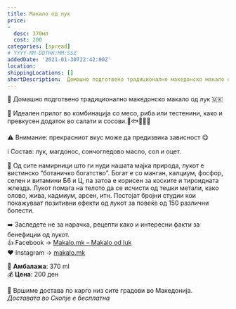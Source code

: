 ```yaml
---
title: Макало од лук
price:
-
  desc: 370мл
  cost: 200
categories: [spread]
# YYYY-MM-DDTHH:MM:SSZ
addedDate: '2021-01-30T22:42:00Z'
location:
shippingLocations: []
shortDescription:  Домашно подготвено традиционално македонско макало од лук
---
```


🧄 Домашно подготвено традиционално македонско макало од лук 🇲🇰

🧄 Идеален прилог во комбинација со месо, риба или тестенини, како и превкусен додаток во салати и сосови.🥩🐟🍝🥗🍚

⚠️ Внимание: прекрасниот вкус може да предизвика зависност 😋

ℹ️ Состав: лук, магдонос, сончогледово масло, сол и оцет. 

🧄 Од сите намирници што ги нуди нашата мајка природа, лукот е вистинско “ботаничко богатство”. Богат е со манган, калциум, фосфор, селен и витамини Б6 и Ц, па затоа е корисен за коските и тироидната жлезда. Лукот помага на телото да се исчисти од тешки метали, како олово, жива, кадмиум, арсен, итн. Постојат бројни студии кои покажуваат позитивни ефекти од лукот за повеќе од 150 различни болести.

➡️ Заследете не за нарачка, рецепти како и интересни факти за бенефиции од лукот.
</br>👍 Facebook → [Makalo.mk – Makalo od luk](https://www.facebook.com/Makalomk-Makalo-od-luk-%D0%9C%D0%B0%D0%BA%D0%B0%D0%BB%D0%BE-%D0%BE%D0%B4-%D0%BB%D1%83%D0%BA-101405048516048/)
</br>❤ Instagram → [makalo.mk](https://www.instagram.com/makalo.mk/)

🍚 **Амбалажа**: 370 ml
</br>💰 **Цена**: 200 ден

🚚 Вршиме достава по карго низ сите градови во Македонија.
</br>*Доставата во Скопје е бесплатна*
